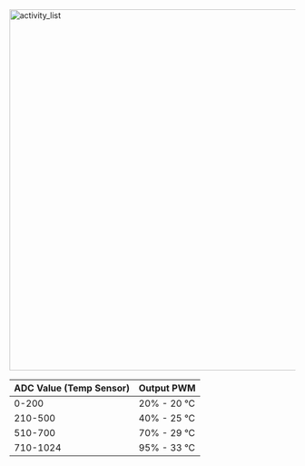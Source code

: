 <img width="636" alt="activity_list" src="https://user-images.githubusercontent.com/86049636/127744672-b8548d63-c62a-4487-971f-2bbb9434942b.png">

ADC Value (Temp Sensor)| Output PWM
----------|----------
0-200 | 20% - 20 °C
210-500 | 40% - 25 °C
510-700 | 70% - 29 °C
710-1024 | 95% - 33 °C
